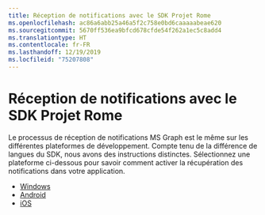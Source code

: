 ```yaml
---
title: Réception de notifications avec le SDK Projet Rome
ms.openlocfilehash: ac86a6abb25a46a5f2c758e0bd6caaaaabeae620
ms.sourcegitcommit: 5670ff536ea9bfcd678cfde54f262a1ec5c8add4
ms.translationtype: HT
ms.contentlocale: fr-FR
ms.lasthandoff: 12/19/2019
ms.locfileid: "75207808"
---
```

# <a name="receiving-notifications-using-the-project-rome-sdk"></a>Réception de notifications avec le SDK Projet Rome

Le processus de réception de notifications MS Graph est le même sur les différentes plateformes de développement. Compte tenu de la différence de langues du SDK, nous avons des instructions distinctes. Sélectionnez une plateforme ci-dessous pour savoir comment activer la récupération des notifications dans votre application.

* [Windows](how-to-guide-for-windows.md)
* [Android](how-to-guide-for-android.md)
* [iOS](how-to-guide-for-ios.md)